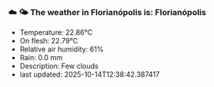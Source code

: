 ### ☁️ 🌤️  The weather in Florianópolis is: Florianópolis

- Temperature: 22.86°C
- On flesh: 22.79°C
- Relative air humidity: 61%
- Rain: 0.0 mm
- Description: Few clouds
- last updated: 2025-10-14T12:38:42.387417
